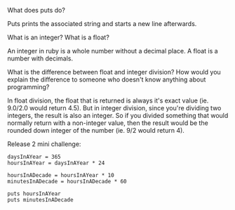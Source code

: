What does puts do?

Puts prints the associated string and starts a new line afterwards.

What is an integer? What is a float?

An integer in ruby is a whole number without a decimal place. A float is a number with decimals. 

What is the difference between float and integer division? How would you explain the difference to someone who doesn't know anything about programming?

In float division, the float that is returned is always it's exact value (ie. 9.0/2.0 would return 4.5). But in integer division, since you're dividing two integers, the result is also an integer. So if you divided something that would normally return with a non-integer value, then the result would be the rounded down integer of the number (ie. 9/2 would return 4).

Release 2 mini challenge:
```
daysInAYear = 365
hoursInAYear = daysInAYear * 24

hoursInADecade = hoursInAYear * 10
minutesInADecade = hoursInADecade * 60

puts hoursInAYear
puts minutesInADecade
```
